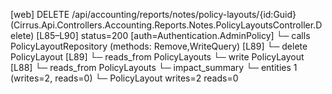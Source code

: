 [web] DELETE /api/accounting/reports/notes/policy-layouts/{id:Guid}  (Cirrus.Api.Controllers.Accounting.Reports.Notes.PolicyLayoutsController.Delete)  [L85–L90] status=200 [auth=Authentication.AdminPolicy]
  └─ calls PolicyLayoutRepository (methods: Remove,WriteQuery) [L89]
  └─ delete PolicyLayout [L89]
    └─ reads_from PolicyLayouts
  └─ write PolicyLayout [L88]
    └─ reads_from PolicyLayouts
  └─ impact_summary
    └─ entities 1 (writes=2, reads=0)
      └─ PolicyLayout writes=2 reads=0

